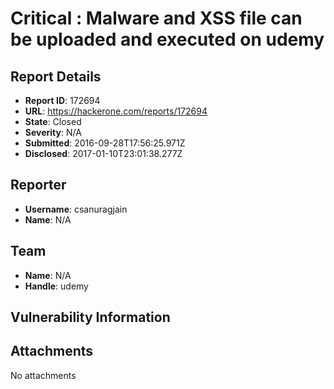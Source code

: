 # Critical : Malware and XSS file can be uploaded and executed on udemy

## Report Details
- **Report ID**: 172694
- **URL**: https://hackerone.com/reports/172694
- **State**: Closed
- **Severity**: N/A
- **Submitted**: 2016-09-28T17:56:25.971Z
- **Disclosed**: 2017-01-10T23:01:38.277Z

## Reporter
- **Username**: csanuragjain
- **Name**: N/A

## Team
- **Name**: N/A
- **Handle**: udemy

## Vulnerability Information


## Attachments
No attachments
